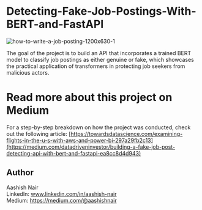 # Detecting-Fake-Job-Postings-With-BERT-and-FastAPI

![how-to-write-a-job-posting-1200x630-1](https://github.com/anair123/Detecting-Fake-Job-Postings-With-BERT-and-FastAPI/assets/47230033/550f7632-97e9-4140-ab15-2bca68321769)

The goal of the project is to build an API that incorporates a trained BERT model to classify job postings as either genuine or fake, which showcases the practical application of transformers in protecting job seekers from malicious actors.

# Read more about this project on Medium
For a step-by-step breakdown on how the project was conducted, check out the following article: [https://towardsdatascience.com/examining-flights-in-the-u-s-with-aws-and-power-bi-297a29fb2c13](https://medium.com/datadriveninvestor/building-a-fake-job-post-detecting-api-with-bert-and-fastapi-ea8cc8d4d943)

## Author
Aashish Nair  
LinkedIn: www.linkedin.com/in/aashish-nair  
Medium: https://medium.com/@aashishnair
